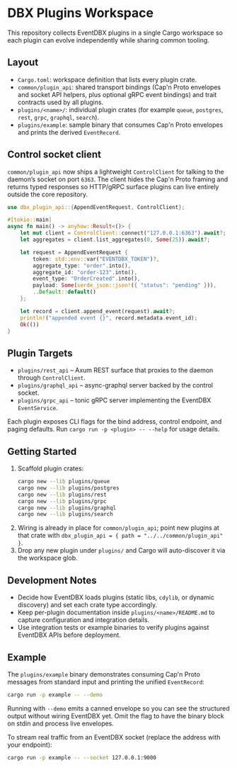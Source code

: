 # DBX Plugins Workspace

This repository collects EventDBX plugins in a single Cargo workspace so each plugin can evolve independently while sharing common tooling.

## Layout

- `Cargo.toml`: workspace definition that lists every plugin crate.
- `common/plugin_api`: shared transport bindings (Cap'n Proto envelopes and socket API helpers, plus optional gRPC event bindings) and trait contracts used by all plugins.
- `plugins/<name>/`: individual plugin crates (for example `queue`, `postgres`, `rest`, `grpc`, `graphql`, `search`).
- `plugins/example`: sample binary that consumes Cap'n Proto envelopes and prints the derived `EventRecord`.

## Control socket client

`common/plugin_api` now ships a lightweight `ControlClient` for talking to the daemon’s socket on port `6363`. The client hides the Cap'n Proto framing and returns typed responses so HTTP/gRPC surface plugins can live entirely outside the core repository.

```rust
use dbx_plugin_api::{AppendEventRequest, ControlClient};

#[tokio::main]
async fn main() -> anyhow::Result<()> {
    let mut client = ControlClient::connect("127.0.0.1:6363").await?;
    let aggregates = client.list_aggregates(0, Some(25)).await?;

    let request = AppendEventRequest {
        token: std::env::var("EVENTDBX_TOKEN")?,
        aggregate_type: "order".into(),
        aggregate_id: "order-123".into(),
        event_type: "OrderCreated".into(),
        payload: Some(serde_json::json!({ "status": "pending" })),
        ..Default::default()
    };

    let record = client.append_event(request).await?;
    println!("appended event {}", record.metadata.event_id);
    Ok(())
}
```

## Plugin Targets

- `plugins/rest_api` – Axum REST surface that proxies to the daemon through `ControlClient`.
- `plugins/graphql_api` – async-graphql server backed by the control socket.
- `plugins/grpc_api` – tonic gRPC server implementing the EventDBX `EventService`.

Each plugin exposes CLI flags for the bind address, control endpoint, and paging defaults. Run `cargo run -p <plugin> -- --help` for usage details.

## Getting Started

1. Scaffold plugin crates:
   ```sh
   cargo new --lib plugins/queue
   cargo new --lib plugins/postgres
   cargo new --lib plugins/rest
   cargo new --lib plugins/grpc
   cargo new --lib plugins/graphql
   cargo new --lib plugins/search
   ```
2. Wiring is already in place for `common/plugin_api`; point new plugins at that crate with `dbx_plugin_api = { path = "../../common/plugin_api" }`.
3. Drop any new plugin under `plugins/` and Cargo will auto-discover it via the workspace glob.

## Development Notes

- Decide how EventDBX loads plugins (static libs, `cdylib`, or dynamic discovery) and set each crate type accordingly.
- Keep per-plugin documentation inside `plugins/<name>/README.md` to capture configuration and integration details.
- Use integration tests or example binaries to verify plugins against EventDBX APIs before deployment.

## Example

The `plugins/example` binary demonstrates consuming Cap'n Proto messages from standard input and printing the unified `EventRecord`:

```sh
cargo run -p example -- --demo
```

Running with `--demo` emits a canned envelope so you can see the structured output without wiring EventDBX yet. Omit the flag to have the binary block on stdin and process live envelopes.

To stream real traffic from an EventDBX socket (replace the address with your endpoint):

```sh
cargo run -p example -- --socket 127.0.0.1:9000
```
